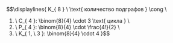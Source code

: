 $$\displaylines{
K_{ 8 } \\
\text{ количество подграфов } \cong \\
1) \ C_{ 4 }: \binom{8}{4} \cdot 3 \text{ цикла } \\
2) \ P_{ 4 }: \binom{8}{4} \cdot \frac{4!}{2} \\
3) \ K_{ 1, \  3 }: \binom{8}{4} \cdot  4
}$$